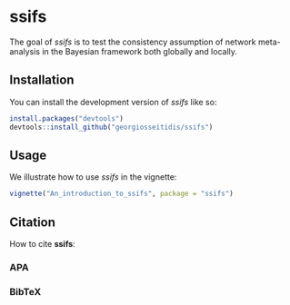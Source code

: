 
<!-- README.md is generated from README.Rmd. Please edit that file -->

# ssifs

<!-- badges: start -->
<!-- badges: end -->

The goal of *ssifs* is to test the consistency assumption of network
meta-analysis in the Bayesian framework both globally and locally.

## Installation

You can install the development version of *ssifs* like so:

``` r
install.packages("devtools")
devtools::install_github("georgiosseitidis/ssifs")
```

## Usage

We illustrate how to use *ssifs* in the vignette:

``` r
vignette("An_introduction_to_ssifs", package = "ssifs")
```

## Citation

How to cite **ssifs**:

### APA

### BibTeX
